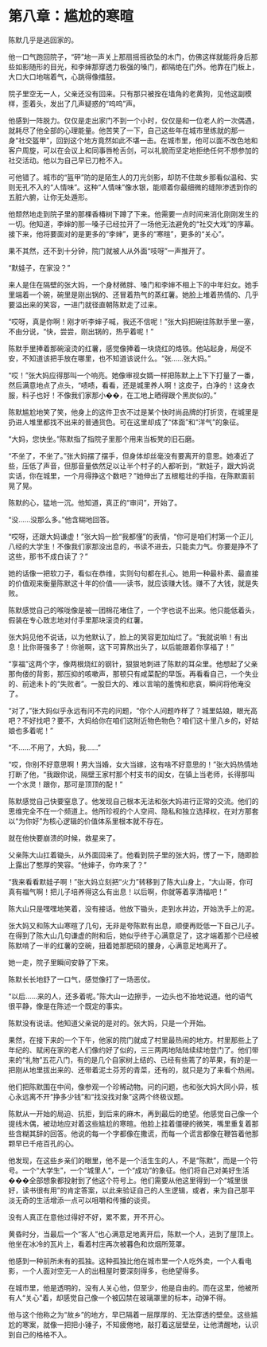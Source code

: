 # 第八章：尴尬的寒暄

陈默几乎是逃回家的。

他一口气跑回院子，“砰”地一声关上那扇摇摇欲坠的木门，仿佛这样就能将身后那些如影随形的目光，和李婶那穿透力极强的嗓门，都隔绝在门外。他靠在门板上，大口大口地喘着气，心跳得像擂鼓。

院子里空无一人，父亲还没有回来。只有那只被拴在墙角的老黄狗，见他这副模样，歪着头，发出了几声疑惑的“呜呜”声。

他感到一阵脱力。仅仅是走出家门不到一个小时，仅仅是和一位老人的一次偶遇，就耗尽了他全部的心理能量。他苦笑了一下，自己这些年在城市里练就的那一身“社交盔甲”，回到这个地方竟然如此不堪一击。在城市里，他可以面不改色地和客户周旋，可以在会议上和同事唇枪舌剑，可以礼貌而坚定地拒绝任何不想参加的社交活动。他以为自己早已刀枪不入。

可他错了。城市的“盔甲”防的是陌生人的刀光剑影，却防不住故乡那看似温和、实则无孔不入的“人情味”。这种“人情味”像水银，能顺着你最细微的缝隙渗透到你的五脏六腑，让你无处遁形。

他颓然地走到院子里的那棵香椿树下蹲了下来。他需要一点时间来消化刚刚发生的一切。他知道，李婶的那一嗓子已经拉开了一场他无法避免的“社交大戏”的序幕。接下来，他将要面对的是更多的“李婶”，更多的“寒暄”，更多的“关心”。

果不其然，还不到十分钟，院门就被人从外面“吱呀”一声推开了。

“默娃子，在家没？”

来人是住在隔壁的张大妈，一个身材微胖、嗓门和李婶不相上下的中年妇女。她手里端着一个碗，碗里是刚出锅的、还冒着热气的蒸红薯。她脸上堆着热情的、几乎要溢出来的笑容，一进门就径直朝陈默走了过来。

“哎呀，真是你啊！刚才听李婶子喊，我还不信呢！”张大妈把碗往陈默手里一塞，不由分说，“快，尝尝，刚出锅的，热乎着呢！”

陈默手里捧着那碗滚烫的红薯，感觉像捧着一块烧红的烙铁。他站起身，局促不安，不知道该把手放在哪里，也不知道该说什么。“张……张大妈。”

“哎！”张大妈应得那叫一个响亮。她像审视女婿一样把陈默上上下下打量了一番，然后满意地点了点头，“啧啧，看看，还是城里养人啊！这皮子，白净的！这身衣服，料子也好！不像我们家那小��，在工地上晒得跟个黑炭似的。”

陈默尴尬地笑了笑，他身上的这件卫衣不过是某个快时尚品牌的打折货，在城里是扔进人堆里都找不出来的普通货色。可在这里却成了“体面”和“洋气”的象征。

“大妈，您快坐。”陈默指了指院子里那个用来当板凳的旧石磨。

“不坐了，不坐了。”张大妈摆了摆手，但身体却丝毫没有要离开的意思。她凑近了些，压低了声音，但那音量依然足以让半个村子的人都听到，“默娃子，跟大妈说实话，你在城里，一个月得挣这个数吧？”她伸出了五根粗壮的手指，在陈默面前晃了晃。

陈默的心，猛地一沉。他知道，真正的“审问”，开始了。

“没……没那么多。”他含糊地回答。

“哎呀，还跟大妈谦虚！”张大妈一脸“我都懂”的表情，“你可是咱们村第一个正儿八经的大学生！不像我们家那没出息的，书读不进去，只能卖力气。你要是挣不了这些，那书不成白读了？”

她的话像一把软刀子，看似在恭维，实则句句都在扎心。她用一种最朴素、最直接的价值观来衡量陈默这十年的价值——读书，就应该赚大钱。赚不了大钱，就是失败。

陈默感觉自己的喉咙像是被一团棉花堵住了，一个字也说不出来。他只能低着头，假装在专心致志地对付手里那块滚烫的红薯。

张大妈见他不说话，以为他默认了，脸上的笑容更加灿烂了。“我就说嘛！有出息！比你哥强多了！你爸啊，这下可算熬出头了，以后能跟着你享福了！”

“享福”这两个字，像两根烧红的钢针，狠狠地刺进了陈默的耳朵里。他想起了父亲那佝偻的背影，那压抑的咳嗽声，那顿只有咸菜配的早饭。再看看自己，一个失业的、前途未卜的“失败者”。一股巨大的、难以言喻的羞愧和悲哀，瞬间将他淹没了。

“对了，”张大妈似乎永远有问不完的问题，“你个人问题咋样了？城里姑娘，眼光高吧？不好找吧？要不，大妈给你在咱们这附近物色物色？咱们这十里八乡的，好姑娘也多着呢！”

“不……不用了，大妈，我……”

“哎，你别不好意思啊！男大当婚，女大当嫁，这有啥不好意思的！”张大妈热情地打断了他，“我跟你说，隔壁王家村那个村支书的闺女，在镇上当老师，长得那叫一个水灵！跟你，那可是顶顶的配！”

陈默感觉自己快要窒息了。他发现自己根本无法和张大妈进行正常的交流。他们的思维完全不在一个频道上。他所珍视的个人空间、隐私和独立选择权，在对方那套以“为你好”为核心逻辑的价值体系里根本就不存在。

就在他快要崩溃的时候，救星来了。

父亲陈大山扛着锄头，从外面回来了。他看到院子里的张大妈，愣了一下，随即脸上露出了憨厚的笑容。“他婶子，你咋来了？”

“我来看看默娃子啊！”张大妈立刻把“火力”转移到了陈大山身上，“大山哥，你可真有福气啊！把儿子培养得这么有出息！以后啊，你就等着享清福吧！”

陈大山只是嘿嘿地笑着，没有接话。他放下锄头，走到水井边，开始洗手上的泥。

张大妈又和陈大山寒暄了几句，无非是夸陈默有出息，顺便再贬低一下自己儿子。在得到了陈大山几句谦虚的附和后，她似乎终于心满意足了，这才端着那个已经被陈默啃了一半的红薯的空碗，扭着她那肥硕的腰身，心满意足地离开了。

她一走，院子里瞬间安静了下来。

陈默长长地舒了一口气，感觉像打了一场恶仗。

“以后……来的人，还多着呢。”陈大山一边擦手，一边头也不抬地说道。他的语气很平静，像是在陈述一个既定的事实。

陈默没有说话。他知道父亲说的是对的。张大妈，只是一个开始。

果然，在接下来的一个下午，他家的院门就成了村里最热闹的地方。村里那些上了年纪的、赋闲在家的老人们像约好了似的，三三两两地陆陆续续地登门了。他们带来的“礼物”五花八门，有的是几个自家树上结的、已经有些蔫了的苹果，有的是一把刚从地里拔出来的、还带着泥土芬芳的青菜，还有的，就只是为了来看个热闹。

他们把陈默围在中间，像参观一个珍稀动物。问的问题，也和张大妈大同小异，核心永远离不开“挣多少钱”和“找没找对象”这两个终极议题。

陈默从一开始的局迫、抗拒，到后来的麻木，再到最后的绝望。他感觉自己像一个提线木偶，被动地应对着这些尴尬的寒暄。他脸上挂着僵硬的微笑，嘴里重复着那些含糊其辞的回答。他说的每一个字都像在撒谎，而每一个谎言都像在鞭笞着他那颗早已千疮百孔的心。

他发现，在这些乡亲们的眼里，他不是一个活生生的人，不是“陈默”，而是一个符号。一个“大学生”，一个“城里人”，一个“成功”的象征。他们将自己对美好生活���全部想象都投射到了他这个符号上。他们需要从他这里得到一个“城里很好，读书很有用”的肯定答案，以此来验证自己的人生逻辑，或者，来为自己那平淡无奇的生活增添一点可以咀嚼和传播的谈资。

没有人真正在意他过得好不好，累不累，开不开心。

黄昏时分，当最后一个“客人”也心满意足地离开后，陈默一个人，逃到了屋顶上。他坐在冰冷的瓦片上，看着村庄再次被暮色和炊烟所笼罩。

他感到一种前所未有的孤独。这种孤独比他在城市里一个人吃外卖，一个人看电影，一个人面对空无一人的出租屋时要深刻得多，也绝望得多。

在城市里，他是透明的，没有人关心他，但至少，他是自由的。而在这里，他被所有人“关心”着，却感觉自己像一个被囚禁在玻璃罩里的标本，动弹不得。

他与这个他称之为“故乡”的地方，早已隔着一层厚厚的、无法穿透的壁垒。这些尴尬的寒案，就像一把把小锤子，不知疲倦地，敲打着这层壁垒，让他清醒地，认识到自己的格格不入。